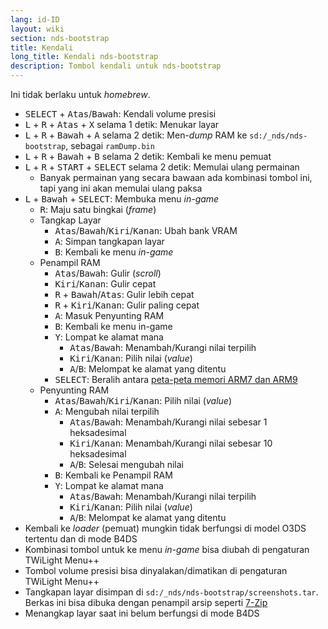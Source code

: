 ```yaml
---
lang: id-ID
layout: wiki
section: nds-bootstrap
title: Kendali
long_title: Kendali nds-bootstrap
description: Tombol kendali untuk nds-bootstrap
---
```


Ini tidak berlaku untuk *homebrew*.
- <kbd>SELECT</kbd> + <kbd>Atas</kbd>/<kbd>Bawah</kbd>: Kendali volume presisi
- <kbd class="l">L</kbd> + <kbd class="r">R</kbd> + <kbd>Atas</kbd> + <kbd class="face">X</kbd> selama 1 detik: Menukar layar
- <kbd class="l">L</kbd> + <kbd class="r">R</kbd> + <kbd>Bawah</kbd> + <kbd class="face">A</kbd> selama 2 detik: Men-*dump* RAM ke `sd:/_nds/nds-bootstrap`, sebagai `ramDump.bin`
- <kbd class="l">L</kbd> + <kbd class="r">R</kbd> + <kbd>Bawah</kbd> + <kbd class="face">B</kbd> selama 2 detik: Kembali ke menu pemuat
- <kbd class="l">L</kbd> + <kbd class="r">R</kbd> + <kbd>START</kbd> + <kbd>SELECT</kbd> selama 2 detik: Memulai ulang permainan
  - Banyak permainan yang secara bawaan ada kombinasi tombol ini, tapi yang ini akan memulai ulang paksa
- <kbd class="l">L</kbd> + <kbd>Bawah</kbd> + <kbd>SELECT</kbd>: Membuka menu *in-game*
   - <kbd class="r">R</kbd>: Maju satu bingkai (*frame*)
   - Tangkap Layar
      - <kbd>Atas</kbd>/<kbd>Bawah</kbd>/<kbd>Kiri</kbd>/<kbd>Kanan</kbd>: Ubah bank VRAM
      - <kbd class="face">A</kbd>: Simpan tangkapan layar
      - <kbd class="face">B</kbd>: Kembali ke menu *in-game*
   - Penampil RAM
      - <kbd>Atas</kbd>/<kbd>Bawah</kbd>: Gulir (*scroll*)
      - <kbd>Kiri</kbd>/<kbd>Kanan</kbd>: Gulir cepat
      - <kbd class="r">R</kbd> + <kbd>Bawah</kbd>/<kbd>Atas</kbd>: Gulir lebih cepat
      - <kbd class="r">R</kbd> + <kbd>Kiri</kbd>/<kbd>Kanan</kbd>: Gulir paling cepat
      - <kbd class="face">A</kbd>: Masuk Penyunting RAM
      - <kbd class="face">B</kbd>: Kembali ke menu in-game
      - <kbd class="face">Y</kbd>: Lompat ke alamat mana
        - <kbd>Atas</kbd>/<kbd>Bawah</kbd>: Menambah/Kurangi nilai terpilih
        - <kbd>Kiri</kbd>/<kbd>Kanan</kbd>: Pilih nilai (*value*)
        - <kbd class="face">A</kbd>/<kbd class="face">B</kbd>: Melompat ke alamat yang ditentu
      - <kbd>SELECT</kbd>: Beralih antara [peta-peta memori ARM7 dan ARM9](https://problemkaputt.de/gbatek-ds-memory-maps.htm)
   - Penyunting RAM
      - <kbd>Atas</kbd>/<kbd>Bawah</kbd>/<kbd>Kiri</kbd>/<kbd>Kanan</kbd>: Pilih nilai (*value*)
      - <kbd class="face">A</kbd>: Mengubah nilai terpilih
         - <kbd>Atas</kbd>/<kbd>Bawah</kbd>: Menambah/Kurangi nilai sebesar 1 heksadesimal
         - <kbd>Kiri</kbd>/<kbd>Kanan</kbd>: Menambah/Kurangi nilai sebesar 10 heksadesimal
         - <kbd class="face">A</kbd>/<kbd class="face">B</kbd>: Selesai mengubah nilai
      - <kbd class="face">B</kbd>: Kembali ke Penampil RAM
      - <kbd class="face">Y</kbd>: Lompat ke alamat mana
        - <kbd>Atas</kbd>/<kbd>Bawah</kbd>: Menambah/Kurangi nilai terpilih
        - <kbd>Kiri</kbd>/<kbd>Kanan</kbd>: Pilih nilai (*value*)
        - <kbd class="face">A</kbd>/<kbd class="face">B</kbd>: Melompat ke alamat yang ditentu
- Kembali ke *loader* (pemuat) mungkin tidak berfungsi di model O3DS tertentu dan di mode B4DS
- Kombinasi tombol untuk ke menu *in-game* bisa diubah di pengaturan TWiLight Menu++
- Tombol volume presisi bisa dinyalakan/dimatikan di pengaturan TWiLight Menu++
- Tangkapan layar disimpan di `sd:/_nds/nds-bootstrap/screenshots.tar`. Berkas ini bisa dibuka dengan penampil arsip seperti [7-Zip](https://www.7-zip.org/)
- Menangkap layar saat ini belum berfungsi di mode B4DS
